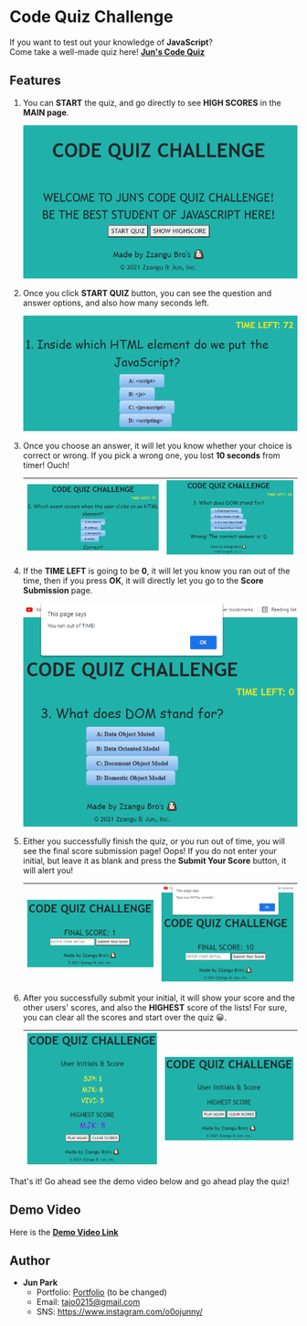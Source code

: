 # Code Quiz Challenge
If you want to test out your knowledge of **JavaScript**?  
Come take a well-made quiz here! [**Jun's Code Quiz**](https://zzangu0215.github.io/BootCamp-Homework4-Code_Quiz/)

## Features

1. You can **START** the quiz, and go directly to see **HIGH SCORES** in the **MAIN page**. 

    ![Image Caption](images/main-page.PNG)

2. Once you click **START QUIZ** button, you can see the question and answer options, and also how many seconds left. 

    ![Image Caption](images/timer.PNG)

3. Once you choose an answer, it will let you know whether your choice is correct or wrong. If you pick a wrong one, you lost **10 seconds** from timer! Ouch!

    | ![Image Caption](images/correct.png) | ![Image Caption](images/wrong.PNG) | 
    |----|----|

4. If the **TIME LEFT** is going to be **0**, it will let you know you ran out of the time, then if you press **OK**, it will directly let you go to the **Score Submission** page.

    ![Image Caption](images/ran-out-time.PNG)

5. Either you successfully finish the quiz, or you run out of time, you will see the final score submission page! Oops! If you do not enter your initial, but leave it as blank and press the **Submit Your Score** button, it will alert you!

    ![Image Caption](images/score-submit.PNG) | ![Image Caption](images/initial-alert.PNG) | 
    |----|----|

6. After you successfully submit your initial, it will show your score and the other users' scores, and also the **HIGHEST** score of the lists! For sure, you can clear all the scores and start over the quiz 😀. 

    ![Image Caption](images/high-score.PNG) | ![Image Caption](images/clear-score.PNG) | 
    |----|----|

That's it! Go ahead see the demo video below and go ahead play the quiz!

## Demo Video

Here is the [**Demo Video Link**](https://youtu.be/1dvT11q3tHE)

## Author

- **Jun Park**
    - Portfolio: [Portfolio](https://zzangu0215.github.io/BootCamp-Homework2/) (to be changed)
    - Email: tajo0215@gmail.com
    - SNS: https://www.instagram.com/o0ojunny/